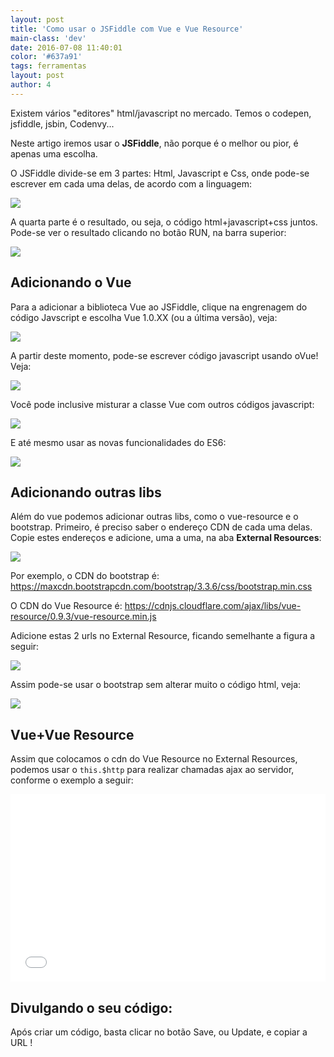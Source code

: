 ```yaml
---
layout: post
title: 'Como usar o JSFiddle com Vue e Vue Resource'
main-class: 'dev'
date: 2016-07-08 11:40:01 
color: '#637a91'
tags: ferramentas
layout: post
author: 4
---
```


Existem vários "editores" html/javascript no mercado. Temos o codepen, jsfiddle, jsbin, Codenvy...

Neste artigo iremos usar o **JSFiddle**, não porque é o melhor ou pior, é apenas uma escolha. 

O JSFiddle divide-se em 3 partes: Html, Javascript e Css, onde pode-se escrever em cada uma delas, de acordo com a linguagem:

![](https://i.imgur.com/BN1yxxT.png)

A quarta parte é o resultado, ou seja, o código html+javascript+css juntos. Pode-se ver o resultado clicando no botão RUN, na barra superior:

![](https://i.imgur.com/qMbFDIa.png)

## Adicionando o Vue

Para a adicionar a biblioteca Vue ao JSFiddle, clique na engrenagem do código Javscript e escolha Vue 1.0.XX (ou a última versão), veja:

![](https://i.imgur.com/WfD2PKJ.png)

A partir deste momento, pode-se escrever código javascript usando oVue! Veja:

![](https://i.imgur.com/wsJHBzw.png)

Você pode inclusive misturar a classe Vue com outros códigos javascript:

![](https://i.imgur.com/jBO1aBb.png)

E até mesmo usar as novas funcionalidades do ES6:

![](https://i.imgur.com/ZguU1Pq.png)

## Adicionando outras libs

Além do vue podemos adicionar outras libs, como o vue-resource e o bootstrap. Primeiro, é preciso saber o endereço CDN de cada uma delas. Copie estes endereços e adicione, uma a uma, na aba **External Resources**:

![](https://i.imgur.com/YgtEMKz.png)

Por exemplo, o CDN do bootstrap é: https://maxcdn.bootstrapcdn.com/bootstrap/3.3.6/css/bootstrap.min.css

O CDN do Vue Resource é:
https://cdnjs.cloudflare.com/ajax/libs/vue-resource/0.9.3/vue-resource.min.js

Adicione estas 2 urls no External Resource, ficando semelhante a figura a seguir:

![](https://i.imgur.com/QbuvG4r.png)

Assim pode-se usar o bootstrap sem alterar muito o código html, veja:

![](https://i.imgur.com/ykY3GSu.png)

## Vue+Vue Resource

Assim que colocamos o cdn do Vue Resource no External Resources, podemos usar o `this.$http` para realizar chamadas ajax ao servidor, conforme o exemplo a seguir:


<iframe width="100%" height="300" src="//jsfiddle.net/c5d7few9/embedded/" allowfullscreen="allowfullscreen" frameborder="0"></iframe>

## Divulgando o seu código:

Após criar um código, basta clicar no botão Save, ou Update, e copiar a URL ! 



